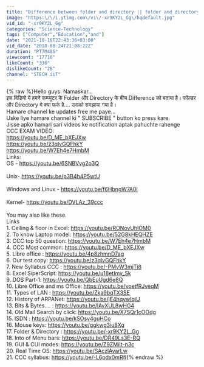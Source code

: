 ```yaml
---
title: "Difference between folder and directory || folder and directory  me fark kya hai.  (Hindi)"
image: "https:\/\/i.ytimg.com\/vi\/-xr9KY2L_Gg\/hqdefault.jpg"
vid_id: "-xr9KY2L_Gg"
categories: "Science-Technology"
tags: ["Computer","Education","and"]
date: "2021-10-16T22:43:36+03:00"
vid_date: "2018-08-24T21:08:22Z"
duration: "PT7M48S"
viewcount: "17716"
likeCount: "336"
dislikeCount: "28"
channel: "STECH iiT"
---
```

{% raw %}Hello guys: Namaskar...<br />इस विडियो मे हमने कम्प्युटर के Folder और Directory के बीच Difference को बताया है। फोंल्डर और Directory मे क्या फर्क है.... उसको समझाया गया है। <br />Hamare channel ke updates free me paye...<br />Uske liye hamare channel ki &quot; SUBSCRIBE &quot; button ko press kare.<br />Jisse apko hamari sari videos ke notification aptak pahuchte rahenge<br />CCC EXAM VIDEO:<br /><a rel="nofollow" target="blank" href="https://youtu.be/D_ME_bXEJXw">https://youtu.be/D_ME_bXEJXw</a><br /><a rel="nofollow" target="blank" href="https://youtu.be/z3qlvGQFhkY">https://youtu.be/z3qlvGQFhkY</a><br /><a rel="nofollow" target="blank" href="https://youtu.be/W7Eh4e7HmbM">https://youtu.be/W7Eh4e7HmbM</a><br />Links:<br />OS - <a rel="nofollow" target="blank" href="https://youtu.be/6SNBVvg2o3Q">https://youtu.be/6SNBVvg2o3Q</a><br /><br />Unix-  <a rel="nofollow" target="blank" href="https://youtu.be/p3B4h4P5wtU">https://youtu.be/p3B4h4P5wtU</a><br /><br />Windows and Linux - <a rel="nofollow" target="blank" href="https://youtu.be/f6HbngW7A0I">https://youtu.be/f6HbngW7A0I</a><br /><br />Kernel- <a rel="nofollow" target="blank" href="https://youtu.be/DVLAz_39ccc">https://youtu.be/DVLAz_39ccc</a><br /><br />You may also like these.<br />Links<br />1. Ceiling &amp; floor in Excel: <a rel="nofollow" target="blank" href="https://youtu.be/RONovUhIOM0">https://youtu.be/RONovUhIOM0</a><br />2. To know Laptop model: <a rel="nofollow" target="blank" href="https://youtu.be/52G8kHEQHZE">https://youtu.be/52G8kHEQHZE</a><br />3. CCC top 50 question: <a rel="nofollow" target="blank" href="https://youtu.be/W7Eh4e7HmbM">https://youtu.be/W7Eh4e7HmbM</a><br />4. CCC Most common: <a rel="nofollow" target="blank" href="https://youtu.be/D_ME_bXEJXw">https://youtu.be/D_ME_bXEJXw</a><br />5. Libre office : <a rel="nofollow" target="blank" href="https://youtu.be/4p8zhmnD7ag">https://youtu.be/4p8zhmnD7ag</a><br />6. Our test copy: <a rel="nofollow" target="blank" href="https://youtu.be/z3qlvGQFhkY">https://youtu.be/z3qlvGQFhkY</a><br />7. New Syllabus CCC : <a rel="nofollow" target="blank" href="https://youtu.be/-PMvW3mjTi8">https://youtu.be/-PMvW3mjTi8</a><br />8. Excel SiperScript: <a rel="nofollow" target="blank" href="https://youtu.be/u18etImv_Sk">https://youtu.be/u18etImv_Sk</a><br />9. DOS Part-1:  <a rel="nofollow" target="blank" href="https://youtu.be/QbEuUgd6e8Q">https://youtu.be/QbEuUgd6e8Q</a><br />10.  Libre Office and ms Office: <a rel="nofollow" target="blank" href="https://youtu.be/voetfRJveqM">https://youtu.be/voetfRJveqM</a><br />11.  Types of LAN :  <a rel="nofollow" target="blank" href="https://youtu.be/Zka9bqTX3SE">https://youtu.be/Zka9bqTX3SE</a><br />12. History of ARPANet: <a rel="nofollow" target="blank" href="https://youtu.be/jE4hqywIqiU">https://youtu.be/jE4hqywIqiU</a><br />13. Bits &amp; Bytes....   :   <a rel="nofollow" target="blank" href="https://youtu.be/lAyXUL8wHG4">https://youtu.be/lAyXUL8wHG4</a><br />14. Old Mail Search by click:  <a rel="nofollow" target="blank" href="https://youtu.be/X7SQr1cOOdg">https://youtu.be/X7SQr1cOOdg</a><br />15. ISDN :  <a rel="nofollow" target="blank" href="https://youtu.be/kSOsv4guHCo">https://youtu.be/kSOsv4guHCo</a><br />16. Mouse keys:  <a rel="nofollow" target="blank" href="https://youtu.be/ggkwg3iu8Xg">https://youtu.be/ggkwg3iu8Xg</a><br />17. Folder &amp; Directory :  <a rel="nofollow" target="blank" href="https://youtu.be/-xr9KY2L_Gg">https://youtu.be/-xr9KY2L_Gg</a><br />18. Into of Menu bars:  <a rel="nofollow" target="blank" href="https://youtu.be/DR49Ls3E-RQ">https://youtu.be/DR49Ls3E-RQ</a><br />19. GUI &amp; CUI modes: <a rel="nofollow" target="blank" href="https://youtu.be/Z9ZMiIt-n3c">https://youtu.be/Z9ZMiIt-n3c</a> <br />20. Real Time OS:  <a rel="nofollow" target="blank" href="https://youtu.be/SAczlAvarLw">https://youtu.be/SAczlAvarLw</a><br />21. CCC syllabus:  <a rel="nofollow" target="blank" href="https://youtu.be/-L6pdx0mRfI">https://youtu.be/-L6pdx0mRfI</a>{% endraw %}
